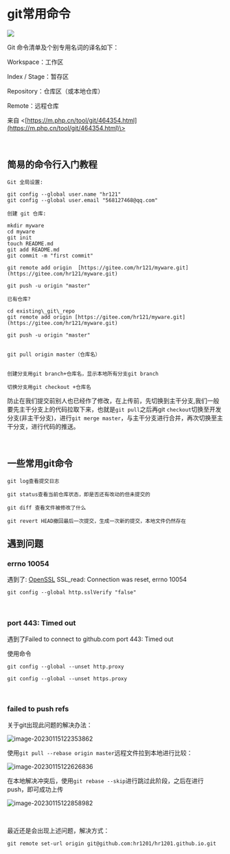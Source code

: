 # git常用命令


![](https://cdn.staticaly.com/gh/hr1201/img@main/imgs/202308282113993.png)



Git 命令清单及个别专用名词的译名如下：

Workspace：工作区

Index / Stage：暂存区

Repository：仓库区（或本地仓库）

Remote：远程仓库


来自 <[https://m.php.cn/tool/git/464354.html](https://m.php.cn/tool/git/464354.html)\>

<br/>


## 简易的命令行入门教程
```shell
Git 全局设置:

git config --global user.name "hr121"
git config --global user.email "568127468@qq.com"

创建 git 仓库:

mkdir myware
cd myware
git init
touch README.md
git add README.md
git commit -m "first commit"

git remote add origin  [https://gitee.com/hr121/myware.git](https://gitee.com/hr121/myware.git)

git push -u origin "master"

已有仓库?

cd existing\_git\_repo
git remote add origin [https://gitee.com/hr121/myware.git](https://gitee.com/hr121/myware.git)

git push -u origin "master"


git pull origin master（仓库名）


创建分支用git branch+仓库名，显示本地所有分支git branch

切换分支用git checkout +仓库名
```

防止在我们提交前别人也已经作了修改，在上传前，先切换到主干分支,我们一般要先主干分支上的代码拉取下来，也就是`git pull`之后再git `checkout`切换至开发分支(非主干分支)，进行`git merge master`，与主干分支进行合并，再次切换至主干分支，进行代码的推送。


<br/>

## 一些常用git命令
```shell
git log查看提交日志

git status查看当前仓库状态，即是否还有改动的但未提交的

git diff 查看文件被修改了什么

git revert HEAD撤回最后一次提交，生成一次新的提交，本地文件仍然存在

```

## 遇到问题

### errno 10054
遇到了: [OpenSSL](https://so.csdn.net/so/search?q=OpenSSL&spm=1001.2101.3001.7020) SSL\_read: Connection was reset, errno 10054

```shell
git config --global http.sslVerify "false"
```

<br/>

### port 443: Timed out
遇到了Failed to connect to github.com port 443: Timed out

使用命令
```shell
git config --global --unset http.proxy

git config --global --unset https.proxy
```

<br/>

### failed to push refs
关于git出现此问题的解决办法：

![image-20230115122353862](https://cdn.staticaly.com/gh/hr1201/img@main/imgs/image-20230115122353862.png)



使用`git pull --rebase origin master`远程文件拉到本地进行比较：

![image-20230115122626836](https://cdn.staticaly.com/gh/hr1201/img@main/imgs/image-20230115122626836.png)



在本地解决冲突后，使用`git rebase --skip`进行跳过此阶段，之后在进行push，即可成功上传

![image-20230115122858982](https://cdn.staticaly.com/gh/hr1201/img@main/imgs/image-20230115122858982.png)

<br/>

最近还是会出现上述问题，解决方式：

```shell
git remote set-url origin git@github.com:hr1201/hr1201.github.io.git
```
